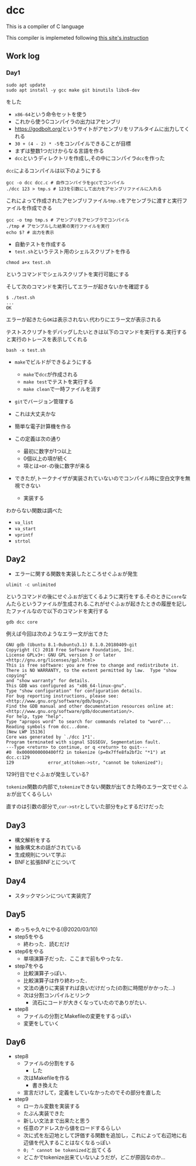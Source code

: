 # dcc

This is a compiler of C language

This compiler is implemeted following [this site's instruction](https://www.sigbus.info/compilerbook)

## Work log

### Day1

```shell
sudo apt update
sudo apt install -y gcc make git binutils libc6-dev
```

をした

- `x86-64`という命令セットを使う
- これから使うCコンパイラの出力はアセンブリ
- <https://godbolt.org/>というサイトがアセンブリをリアルタイムに出力してくれる
- `30 + (4 - 2) * -5`をコンパイルできることが目標
- まずは整数1つだけからなる言語を作る
- `dcc`というディレクトリを作成し,その中にコンパイラ`dcc`を作った

`dcc`によるコンパイルは以下のようにする

```shell
gcc -o dcc dcc.c # 自作コンパイラをgccでコンパイル
./dcc 123 > tmp.s # 123を引数にして出力をアセンブリファイルに入れる
```

これによって作成されたアセンブリファイル`tmp.s`をアセンブラに渡すと実行ファイルを作成できる

```shell
gcc -o tmp tmp.s # アセンブリをアセンブラでコンパイル
./tmp # アセンブルした結果の実行ファイルを実行
echo $? # 出力を表示
```

- 自動テストを作成する
- `test.sh`というテスト用のシェルスクリプトを作る

```shell
chmod a+x test.sh
```

というコマンドでシェルスクリプトを実行可能にする

そして次のコマンドを実行してエラーが起きないかを確認する

```shell
$ ./test.sh
...
OK
```

エラーが起きたら`OK`は表示されない.代わりにエラー文が表示される

テストスクリプトをデバッグしたいときは以下のコマンドを実行する.実行すると実行のトレースを表示してくれる

```shell
bash -x test.sh
```

- `make`でビルドができるようにする
  - `make`で`dcc`が作成される
  - `make test`でテストを実行する
  - `make clean`で一時ファイルを消す

- `git`でバージョン管理する
- これは大丈夫かな

- 簡単な電子計算機を作る
- この定義は次の通り
  - 最初に数字が1つ以上
  - 0個以上の項が続く
  - 項とは`+`or`-`の後に数字が来る
- できたが,トークナイザが実装されていないのでコンパイル時に空白文字を無視できない
  - 実装する

わからない関数は調べた

- `va_list`
- `va_start`
- `vprintf`
- `strtol`

## Day2

- エラーに関する関数を実装したところせぐふぉが発生

```shell
ulimit -c unlimited
```

というコマンドの後にせぐふぉが出てくるように実行をする.そのときに`core`なんたらというファイルが生成される.これがせぐふぉが起きたときの履歴を記したファイルなので以下のコマンドを実行する

```shell
gdb dcc core
```

例えば今回は次のようなエラー文が出てきた

```shell
GNU gdb (Ubuntu 8.1-0ubuntu3.1) 8.1.0.20180409-git
Copyright (C) 2018 Free Software Foundation, Inc.
License GPLv3+: GNU GPL version 3 or later <http://gnu.org/licenses/gpl.html>
This is free software: you are free to change and redistribute it.
There is NO WARRANTY, to the extent permitted by law.  Type "show copying"
and "show warranty" for details.
This GDB was configured as "x86_64-linux-gnu".
Type "show configuration" for configuration details.
For bug reporting instructions, please see:
<http://www.gnu.org/software/gdb/bugs/>.
Find the GDB manual and other documentation resources online at:
<http://www.gnu.org/software/gdb/documentation/>.
For help, type "help".
Type "apropos word" to search for commands related to "word"...
Reading symbols from dcc...done.
[New LWP 15136]
Core was generated by `./dcc 1*1'.
Program terminated with signal SIGSEGV, Segmentation fault.
---Type <return> to continue, or q <return> to quit---
#0  0x0000000000400ff2 in tokenize (p=0x7ffe8fa2bf2c "*1") at dcc.c:129
129             error_at(token->str, "cannot be tokenized");
```

129行目でせぐふぉが発生している?

`tokenize`関数の内部で,`tokenize`できない関数が出てきた時のエラー文でせぐふぉが出てくるらしい

直すのは引数の部分で,`cur->str`としていた部分を`p`とするだけだった

## Day3

- 構文解析をする
- 抽象構文木の話がされている
- 生成規則について学ぶ
- BNFと拡張BNFとについて

## Day4

- スタックマシンについて実装完了

## Day5

- めっちゃ久々にやる(@2020/03/10)
- step5をやる
  - 終わった．読むだけ
- step6をやる
  - 単項演算子だった．ここまで前もやったな．
- step7をやる
  - 比較演算子っぽい．
  - 比較演算子は作り終わった．
  - 文法の通りに実装すれば良いだけだった(の割に時間がかかった…)
  - 次は分割コンパイルとリンク
    - 流石にコードが大きくなっていたのでありがたい．
- step8
  - ファイルの分割とMakefileの変更をするっぽい
  - 変更をしていく

## Day6

- step8
  - ファイルの分割をする
    - した
  - 次はMakefileを作る
    - 書き換えた
  - 宣言だけして，定義をしていなかったのでその部分を直した
- step9
  - ローカル変数を実装する
  - たぶん実装できた
  - 新しい文法まで出来たと思う
  - 任意のアドレスから値をロードするらしい
  - 次に式を左辺地として評価する関数を追加し，これによって右辺地に右辺値を代入することはなくなるっぽい
  - `0; ^ cannot be tokenized`と出てくる
  - どこかでtokenize出来ていないようだが，どこが原因なのか…
